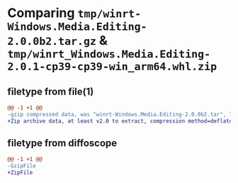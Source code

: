 # Comparing `tmp/winrt-Windows.Media.Editing-2.0.0b2.tar.gz` & `tmp/winrt_Windows.Media.Editing-2.0.1-cp39-cp39-win_arm64.whl.zip`

## filetype from file(1)

```diff
@@ -1 +1 @@
-gzip compressed data, was "winrt-Windows.Media.Editing-2.0.0b2.tar", last modified: Sat Dec  2 18:23:42 2023, max compression
+Zip archive data, at least v2.0 to extract, compression method=deflate
```

## filetype from diffoscope

```diff
@@ -1 +1 @@
-GzipFile
+ZipFile
```

